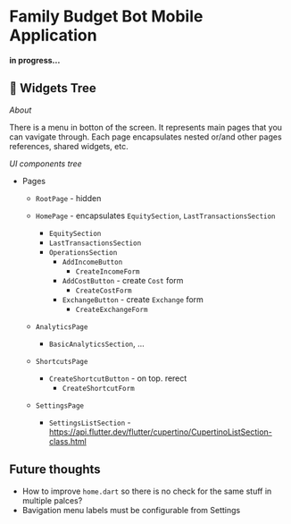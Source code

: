 # Family Budget Bot Mobile Application

**in progress...**

## 🌲 Widgets Tree

_About_

There is a menu in botton of the screen. It represents main pages that you can vavigate through. Each page encapsulates nested or/and other pages references, shared widgets, etc.

_UI components tree_

- Pages

  - `RootPage` - hidden

  - `HomePage` - encapsulates `EquitySection`, `LastTransactionsSection`

    - `EquitySection`
    - `LastTransactionsSection`
    - `OperationsSection`
      - `AddIncomeButton`
        - `CreateIncomeForm`
      - `AddCostButton` - create `Cost` form
        - `CreateCostForm`
      - `ExchangeButton` - create `Exchange` form
        - `CreateExchangeForm`

  - `AnalyticsPage`

    - `BasicAnalyticsSection`, ...

  - `ShortcutsPage`

    - `CreateShortcutButton` - on top. rerect
      - `CreateShortcutForm`

  - `SettingsPage`
    - `SettingsListSection` - https://api.flutter.dev/flutter/cupertino/CupertinoListSection-class.html

## Future thoughts

- How to improve `home.dart` so there is no check for the same stuff in multiple palces?
- Bavigation menu labels must be configurable from Settings